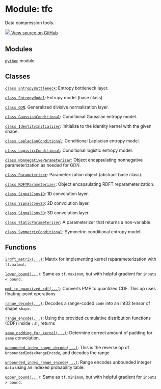 <div itemscope itemtype="http://developers.google.com/ReferenceObject">
<meta itemprop="name" content="tfc" />
<meta itemprop="path" content="Stable" />
</div>

# Module: tfc

Data compression tools.




<table class="tfo-github-link" align="left">
<a target="_blank" href="https://github.com/tensorflow/compression/tree/master/tensorflow_compression/__init__.py">
  <img src="https://www.tensorflow.org/images/GitHub-Mark-32px.png" />
  View source on GitHub
</a>
</table>

<!-- Placeholder for "Used in" -->


## Modules

[`python`](./tfc/python.md) module

## Classes

[`class EntropyBottleneck`](./tfc/EntropyBottleneck.md): Entropy bottleneck layer.

[`class EntropyModel`](./tfc/EntropyModel.md): Entropy model (base class).

[`class GDN`](./tfc/GDN.md): Generalized divisive normalization layer.

[`class GaussianConditional`](./tfc/GaussianConditional.md): Conditional Gaussian entropy model.

[`class IdentityInitializer`](./tfc/IdentityInitializer.md): Initialize to the identity kernel with the given shape.

[`class LaplacianConditional`](./tfc/LaplacianConditional.md): Conditional Laplacian entropy model.

[`class LogisticConditional`](./tfc/LogisticConditional.md): Conditional logistic entropy model.

[`class NonnegativeParameterizer`](./tfc/NonnegativeParameterizer.md): Object encapsulating nonnegative parameterization as needed for GDN.

[`class Parameterizer`](./tfc/Parameterizer.md): Parameterization object (abstract base class).

[`class RDFTParameterizer`](./tfc/RDFTParameterizer.md): Object encapsulating RDFT reparameterization.

[`class SignalConv1D`](./tfc/SignalConv1D.md): 1D convolution layer.

[`class SignalConv2D`](./tfc/SignalConv2D.md): 2D convolution layer.

[`class SignalConv3D`](./tfc/SignalConv3D.md): 3D convolution layer.

[`class StaticParameterizer`](./tfc/StaticParameterizer.md): A parameterizer that returns a non-variable.

[`class SymmetricConditional`](./tfc/SymmetricConditional.md): Symmetric conditional entropy model.

## Functions

[`irdft_matrix(...)`](./tfc/irdft_matrix.md): Matrix for implementing kernel reparameterization with `tf.matmul`.

[`lower_bound(...)`](./tfc/lower_bound.md): Same as `tf.maximum`, but with helpful gradient for `inputs < bound`.

[`pmf_to_quantized_cdf(...)`](./tfc/pmf_to_quantized_cdf.md): Converts PMF to quantized CDF. This op uses floating-point operations

[`range_decode(...)`](./tfc/range_decode.md): Decodes a range-coded `code` into an int32 tensor of shape `shape`.

[`range_encode(...)`](./tfc/range_encode.md): Using the provided cumulative distribution functions (CDF) inside `cdf`, returns

[`same_padding_for_kernel(...)`](./tfc/same_padding_for_kernel.md): Determine correct amount of padding for `same` convolution.

[`unbounded_index_range_decode(...)`](./tfc/unbounded_index_range_decode.md): This is the reverse op of `UnboundedIndexRangeEncode`, and decodes the range

[`unbounded_index_range_encode(...)`](./tfc/unbounded_index_range_encode.md): Range encodes unbounded integer `data` using an indexed probability table.

[`upper_bound(...)`](./tfc/upper_bound.md): Same as `tf.minimum`, but with helpful gradient for `inputs > bound`.

